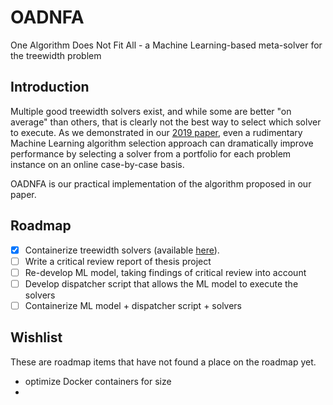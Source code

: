 # OADNFA
One Algorithm Does Not Fit All - a Machine Learning-based meta-solver for the treewidth problem

## Introduction

Multiple good treewidth solvers exist, and while some are better "on average" than others, that is clearly not the best way to select which solver to execute. As we demonstrated in our [2019 paper](https://www.mdpi.com/1999-4893/12/10/200), even a rudimentary Machine Learning algorithm selection approach can dramatically improve performance by selecting a solver from a portfolio for each problem instance on an online case-by-case basis.

OADNFA is our practical implementation of the algorithm proposed in our paper.

## Roadmap

- [x] Containerize treewidth solvers (available [here](https://github.com/containerized-PACE/treewidth)).
- [ ] Write a critical review report of thesis project
- [ ] Re-develop ML model, taking findings of critical review into account
- [ ] Develop dispatcher script that allows the ML model to execute the solvers
- [ ] Containerize ML model + dispatcher script + solvers

## Wishlist
These are roadmap items that have not found a place on the roadmap yet.
- optimize Docker containers for size
-
